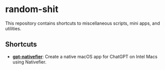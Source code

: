 # random-shit

This repository contains shortcuts to miscellaneous scripts, mini apps, and utilities.

## Shortcuts

- [**gpt-nativefier**](gpt-nativefier/README.md): Create a native macOS app for ChatGPT on Intel Macs using Nativefier.